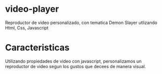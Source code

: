 # video-player

Reproductor de video personalizado, con tematica Demon Slayer 
utlizando Html, Css, Javascript

# Caracteristicas

Utilizando propiedades de video con javascript, personalizamos un reproductor de video segun los gustos que decees de manera visual.
